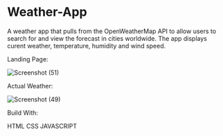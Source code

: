 # Weather-App
 A weather app that pulls from the OpenWeatherMap API 
 to allow users to search for and view the forecast in cities worldwide.
 The app displays curent weather, temperature, humidity and wind speed.
 
 
 Landing Page:
 


![Screenshot (51)](https://user-images.githubusercontent.com/108418892/191749188-99ef7ca2-dfeb-4bf5-8917-27026cc84d4e.png)



Actual Weather: 


![Screenshot (49)](https://user-images.githubusercontent.com/108418892/191753006-3d62f77d-c49a-466a-be3a-2b88e0a2405e.png)



Build With: 

HTML
CSS
JAVASCRIPT
